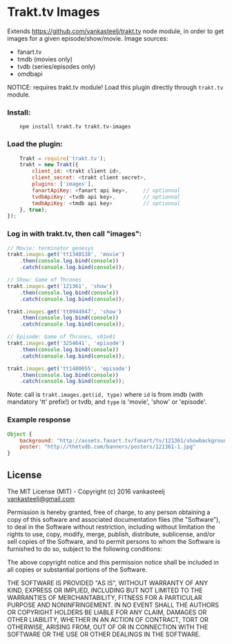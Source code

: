 # Trakt.tv Images
Extends https://github.com/vankasteelj/trakt.tv node module, in order to get images for a given episode/show/movie.
Image sources:
- fanart.tv
- tmdb (movies only)
- tvdb (series/episodes only)
- omdbapi

NOTICE: requires trakt.tv module! Load this plugin directly through `trakt.tv` module.

### Install:

```
    npm install trakt.tv trakt.tv-images
```

### Load the plugin:

```js
    Trakt = require('trakt.tv');
    trakt = new Trakt({
        client_id: <trakt client id>,
        client_secret: <trakt client secret>,
        plugins: ['images'],
        fanartApiKey: <fanart api key>,     // optionnal
        tvdbApiKey: <tvdb api key>,         // optionnal
        tmdbApiKey: <tmdb api key>          // optionnal
    }, true);
});
```

### Log in with trakt.tv, then call "images":
```js
// Movie: terminator genesys
trakt.images.get('tt1340138', 'movie')
    .then(console.log.bind(console))
    .catch(console.log.bind(console));

// Show: Game of Thrones
trakt.images.get('121361', 'show')
    .then(console.log.bind(console))
    .catch(console.log.bind(console));

trakt.images.get('tt0944947', 'show')
    .then(console.log.bind(console))
    .catch(console.log.bind(console));

// Episode: Game of Thrones, s01e01
trakt.images.get('3254641', 'episode')
    .then(console.log.bind(console))
    .catch(console.log.bind(console));

trakt.images.get('tt1480055', 'episode')
    .then(console.log.bind(console))
    .catch(console.log.bind(console));
```

Note: call is `trakt.images.get(id, type)` where `id` is from imdb (with mandatory 'tt' prefix!) or tvdb, and `type` is 'movie', 'show' or 'episode'.

### Example response
```js
Object {
    background: "http://assets.fanart.tv/fanart/tv/121361/showbackground/game-of-thrones-4fd5fa8ed5e1b.jpg"
    poster: "http://thetvdb.com/banners/posters/121361-1.jpg"
}
```

## License
The MIT License (MIT) - Copyright (c) 2016 vankasteelj <vankasteelj@gmail.com>

Permission is hereby granted, free of charge, to any person obtaining a copy
of this software and associated documentation files (the "Software"), to deal
in the Software without restriction, including without limitation the rights
to use, copy, modify, merge, publish, distribute, sublicense, and/or sell
copies of the Software, and to permit persons to whom the Software is
furnished to do so, subject to the following conditions:

The above copyright notice and this permission notice shall be included in
all copies or substantial portions of the Software.

THE SOFTWARE IS PROVIDED "AS IS", WITHOUT WARRANTY OF ANY KIND, EXPRESS OR
IMPLIED, INCLUDING BUT NOT LIMITED TO THE WARRANTIES OF MERCHANTABILITY,
FITNESS FOR A PARTICULAR PURPOSE AND NONINFRINGEMENT. IN NO EVENT SHALL THE
AUTHORS OR COPYRIGHT HOLDERS BE LIABLE FOR ANY CLAIM, DAMAGES OR OTHER
LIABILITY, WHETHER IN AN ACTION OF CONTRACT, TORT OR OTHERWISE, ARISING FROM,
OUT OF OR IN CONNECTION WITH THE SOFTWARE OR THE USE OR OTHER DEALINGS IN
THE SOFTWARE.